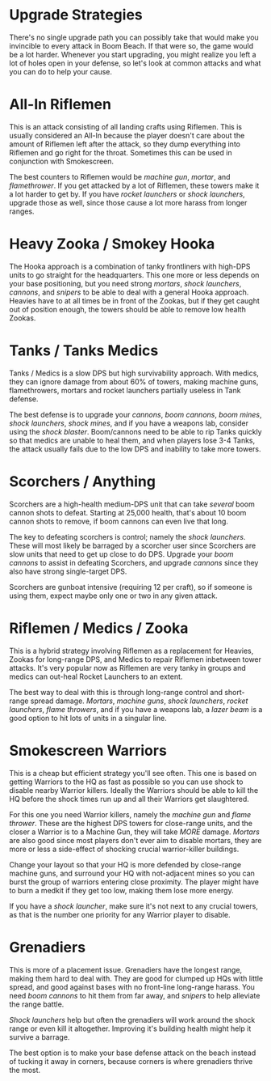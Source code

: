 # Upgrade Strategies

There's no single upgrade path you can possibly take that would make 
you invincible to every attack in Boom Beach. If that were so, the game 
would be a lot harder. Whenever you start upgrading, you might realize you 
left a lot of holes open in your defense, so let's look at 
common attacks and what you can do to help your cause.

# All-In Riflemen

This is an attack consisting of all landing crafts using Riflemen. This is 
usually considered an All-In because the player doesn't care about the 
amount of Riflemen left after the attack, so they dump everything into 
Riflemen and go right for the throat. Sometimes this can be used in 
conjunction with Smokescreen.

The best counters to Riflemen would be *machine gun*, *mortar*, and 
*flamethrower*. If you get attacked by a lot of Riflemen, these towers 
make it a lot harder to get by. If you have *rocket launchers* or 
*shock launchers*, upgrade those as well, since those cause a lot more harass 
from longer ranges.

# Heavy Zooka / Smokey Hooka

The Hooka approach is a combination of tanky frontliners with high-DPS 
units to go straight for the headquarters. This one more or less depends 
on your base positioning, but you need strong *mortars*, *shock launchers*, 
*cannons*, and *snipers* to be able to deal with a general Hooka approach. 
Heavies have to at all times be in front of the Zookas, but if they get 
caught out of position enough, the towers should be able to remove 
low health Zookas.

# Tanks / Tanks Medics

Tanks / Medics is a slow DPS but high survivability approach. With medics, they 
can ignore damage from about 60% of towers, making machine guns, flamethrowers, 
mortars and rocket launchers partially useless in Tank defense.

The best defense is to upgrade your *cannons*, *boom cannons*, *boom mines*, 
*shock launchers*, *shock mines*, and if you have a weapons lab, consider using 
the *shock blaster*. Boom/cannons need to be able to rip Tanks quickly so that 
medics are unable to heal them, and when players lose 3-4 Tanks, the 
attack usually fails due to the low DPS and inability to take more towers.

# Scorchers / Anything

Scorchers are a high-health medium-DPS unit that can take _several_ boom cannon 
shots to defeat. Starting at 25,000 health, that's about 10 boom cannon shots 
to remove, if boom cannons can even live that long.

The key to defeating scorchers is control; namely the *shock launchers*. 
These will most likely be barraged by a scorcher user since Scorchers are 
slow units that need to get up close to do DPS. Upgrade your *boom cannons* to 
assist in defeating Scorchers, and upgrade *cannons* since they also have 
strong single-target DPS.

Scorchers are gunboat intensive (requiring 12 per craft), so if someone is 
using them, expect maybe only one or two in any given attack.

# Riflemen / Medics / Zooka

This is a hybrid strategy involving Riflemen as a replacement for Heavies, 
Zookas for long-range DPS, and Medics to repair Riflemen inbetween tower 
attacks. It's very popular now as Riflemen are very tanky in groups and 
medics can out-heal Rocket Launchers to an extent.

The best way to deal with this is through long-range control and short-range 
spread damage. *Mortars*, *machine guns*, *shock launchers*, *rocket launchers*, 
*flame throwers*, and if you have a weapons lab, a *lazer beam* is a good 
option to hit lots of units in a singular line.

# Smokescreen Warriors

This is a cheap but efficient strategy you'll see often. This one is based on 
getting Warriors to the HQ as fast as possible so you can use shock to disable 
nearby Warrior killers. Ideally the Warriors should be able to kill the HQ 
before the shock times run up and all their Warriors get slaughtered.

For this one you need Warrior killers, namely the *machine gun* and *flame thrower*. 
These are the highest DPS towers for close-range units, and the closer a 
Warrior is to a Machine Gun, they will take _MORE_ damage. *Mortars* are also 
good since most players don't ever aim to disable mortars, they are more or less 
a side-effect of shocking crucial warrior-killer buildings.

Change your layout so that your HQ is more defended by close-range machine guns, 
and surround your HQ with not-adjacent mines so you can burst the group of 
warriors entering close proximity. The player might have to burn a medkit 
if they get too low, making them lose more energy.

If you have a *shock launcher*, make sure it's not next to any crucial towers, 
as that is the number one priority for any Warrior player to disable.

# Grenadiers

This is more of a placement issue. Grenadiers have the longest range, making 
them hard to deal with. They are good for clumped up HQs with little spread, 
and good against bases with no front-line long-range harass. You need 
*boom cannons* to hit them from far away, and *snipers* to help alleviate the 
range battle.

*Shock launchers* help but often the grenadiers will work around the 
shock range or even kill it altogether. Improving it's building health
might help it survive a barrage.

The best option is to make your base defense attack on the beach instead 
of tucking it away in corners, because corners is where grenadiers 
thrive the most.
